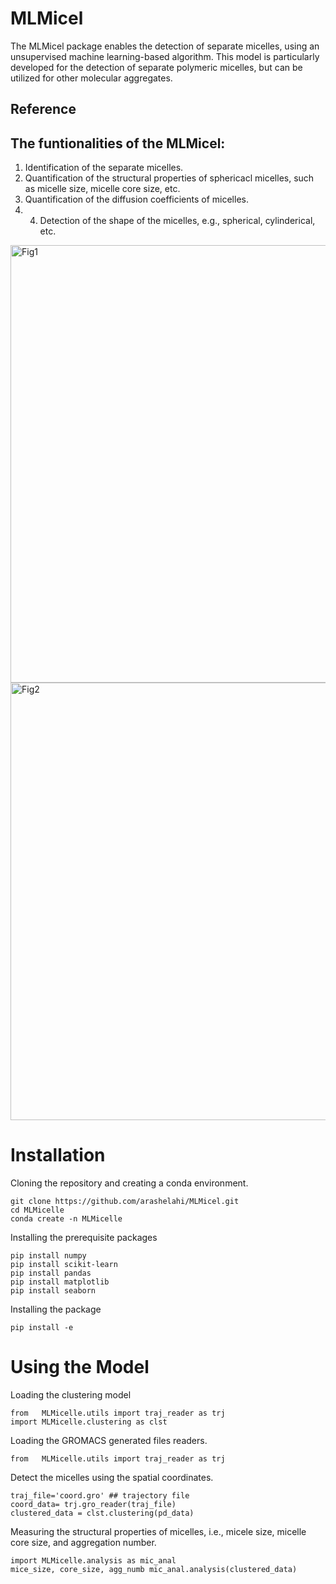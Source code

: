 # MLMicel
The MLMicel package enables the detection of separate micelles, using an unsupervised machine learning-based algorithm. This model is particularly developed for the detection of separate polymeric micelles, but can be utilized for other molecular aggregates.

## Reference

## The funtionalities of the MLMicel:
1. Identification of the separate micelles.
2. Quantification of the structural properties of sphericacl micelles, such as micelle size, micelle core size, etc.
3. Quantification of the diffusion coefficients of micelles.
4. 4. Detection of the shape of the micelles, e.g., spherical, cylinderical, etc.

<img width="700" alt="Fig1" src="https://github.com/user-attachments/assets/52c20287-a657-415b-8fe4-feaadb5fd4d4">
<img width="700" alt="Fig2" src="https://github.com/user-attachments/assets/33e645c9-bd44-436e-be0c-7f36470d4135">



# Installation
Cloning the repository and creating a conda environment.
``` 
git clone https://github.com/arashelahi/MLMicel.git
cd MLMicelle
conda create -n MLMicelle
```
Installing the prerequisite packages
```
pip install numpy
pip install scikit-learn
pip install pandas
pip install matplotlib
pip install seaborn
```

Installing the package
```
pip install -e

```
# Using the Model

Loading the clustering model
```
from   MLMicelle.utils import traj_reader as trj
import MLMicelle.clustering as clst
```

Loading the GROMACS generated files readers.

```
from   MLMicelle.utils import traj_reader as trj
```

Detect the micelles using the spatial coordinates.

```
traj_file='coord.gro' ## trajectory file
coord_data= trj.gro_reader(traj_file)
clustered_data = clst.clustering(pd_data)
```
Measuring the structural properties of micelles, i.e., micele size, micelle core size, and aggregation number.

```
import MLMicelle.analysis as mic_anal
mice_size, core_size, agg_numb mic_anal.analysis(clustered_data)

```